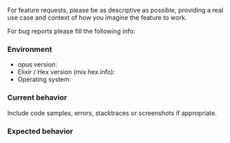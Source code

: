 For feature requests, please be as descriptive as possible, providing a
real use case and context of how you imagine the feature to work.

For bug reports please fill the following info:

### Environment

* opus version:
* Elixir / Hex version (mix hex.info):
* Operating system:

### Current behavior

Include code samples, errors, stacktraces or screenshots if appropriate.

### Expected behavior
